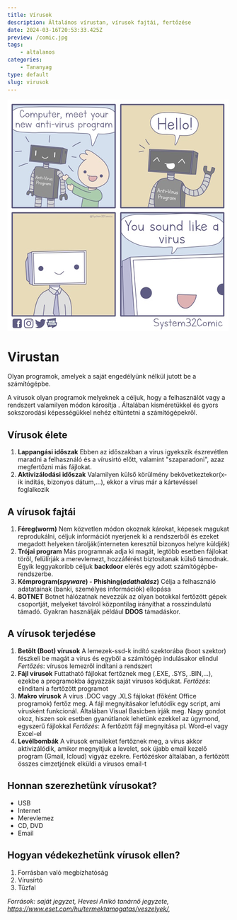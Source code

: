```yaml
---
title: Vírusok
description: Általános vírustan, vírusok fajtái, fertőzése
date: 2024-03-16T20:53:33.425Z
preview: /comic.jpg
tags:
    - altalanos
categories:
    - Tananyag
type: default
slug: virusok
---
```


![comic](/assets/comic.jpg)

# Virustan

Olyan programok, amelyek a saját engedélyünk nélkül jutott be a számítógépbe.

A vírusok olyan programok melyeknek a céljuk, hogy a felhasználót vagy a rendszert valamilyen módon károsítja . Általában kisméretükkel és gyors sokszorodási képességükkel nehéz eltüntetni a számítógépekről.
    
## **Vírusok élete**
1. **Lappangási időszak**
    Ebben az időszakban a vírus igyekszik észrevétlen maradni a felhasználó és a vírusirtó előtt, valamint "szaparadoni", azaz megfertőzni más fájlokat.
2. **Aktivizálodási időszak**
   Valamilyen külső körülmény bekövetkeztekor(x-ik indítás, bizonyos dátum,...), ekkor a vírus már a kártevéssel foglalkozik
## **A vírusok fajtái**

 1. **Féreg(worm)**
    Nem közvetlen módon okoznak károkat, képesek magukat reprodukálni, céljuk információt nyerjenek ki a rendszerből és ezeket megadott helyeken tárolják(interneten keresztül bizonyos helyre küldjék)
 2. **Trójai program**
    Más programnak adja ki magát, legtöbb esetben fájlokat töröl, felülírják a merevlemezt, hozzáférést biztosítanak külső támodnak. Egyik leggyakoribb céljuk **backdoor** elérés egy adott számítógépbe-rendszerbe.
 3. **Kémprogram(*spyware*) - Phishing(*adathalász*)**
    Célja a felhasználó adatatainak (banki, személyes információk) ellopása
 4. **BOTNET**
    Botnet hálózatnak nevezzük az olyan botokkal fertőzött gépek csoportját, melyeket távolról központilag irányíthat a rosszindulatú támadó. Gyakran használják például **DDOS** támadáskor.

## A vírusok terjedése
1. **Betölt (Boot) vírusok**
   A lemezek-ssd-k indító szektorába (boot szektor) fészkeli be magát a vírus és egyből a számítógép indulásakor elindul
   *Fertőzés*: vírusos lemezről indítani a rendszert
2. **Fájl vírusok**
   Futtatható fájlokat fertőznek meg (.EXE, .SYS, .BIN,...), ezekbe a programokba ágyazzák saját vírusos kódjukat.
   *Fertőzés*: elindítani a fertőzött programot
3. **Makro vírusok**
   A vírus .DOC vagy .XLS fájlokat (főként Office programok) fertőz meg. A fájl megnyitásakor lefutódik egy script, ami vírusként funkcionál. Általában Visual Basicben írják meg. Nagy gondot okoz, hiszen sok esetben gyanútlanok lehetünk ezekkel az úgymond, egyszerű fájlokkal
   *Fertőzés*: A fertőzött fájl megnyitása pl. Word-el vagy Excel-el 
4. **Levélbombák**
   A vírusok emaileket fertőznek meg, a vírus akkor aktivizálódik, amikor megnyitjuk a levelet, sok újabb email kezelő program (Gmail, Icloud) vigyáz ezekre. Fertőzéskor általában, a fertőzött összes címzetjének elküldi a vírusos email-t

## Honnan szerezhetünk vírusokat?
- USB
- Internet
- Merevlemez
- CD, DVD
- Email

## Hogyan védekezhetünk vírusok ellen?
1. Forrásban való megbízhatóság
2. Vírusírtó
3. Tűzfal
   

*Források: saját jegyzet, Hevesi Anikó tanárnő jegyzete, https://www.eset.com/hu/termektamogatas/veszelyek/,* 